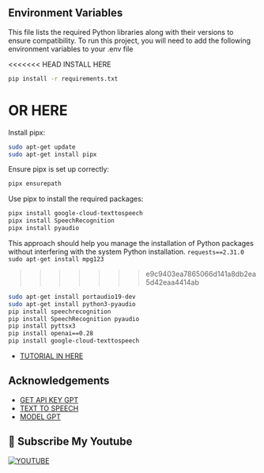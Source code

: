 
## Environment Variables
This file lists the required Python libraries along with their versions to ensure compatibility.
To run this project, you will need to add the following environment variables to your .env file

<<<<<<< HEAD
INSTALL HERE
```bash
pip install -r requirements.txt
```
OR HERE
=======
Install pipx:
```bash
sudo apt-get update
sudo apt-get install pipx
``````
Ensure pipx is set up correctly:
```bash
pipx ensurepath
``````
Use pipx to install the required packages:
```bash
pipx install google-cloud-texttospeech
pipx install SpeechRecognition
pipx install pyaudio
``````
This approach should help you manage the installation of Python packages without interfering with the system Python installation.
`requests==2.31.0`
`sudo apt-get install mpg123`
>>>>>>> e9c9403ea7865066d141a8db2ea5d42eaa4414ab
```bash
sudo apt-get install portaudio19-dev
sudo apt-get install python3-pyaudio
pip install speechrecognition
pip install SpeechRecognition pyaudio
pip install pyttsx3
pip install openai==0.28
pip install google-cloud-texttospeech
``````
 - [TUTORIAL IN HERE ](https://www.youtube.com/watch?v=Sr4QnzyEeJ8)
## Acknowledgements

 - [GET API KEY GPT](https://platform.openai.com/docs/overview)
 - [TEXT TO SPEECH](https://platform.openai.com/docs/guides/text-to-speech)
 - [MODEL GPT](https://platform.openai.com/docs/models)


## 🔗 Subscribe My Youtube
[![YOUTUBE](https://img.shields.io/badge/my_portfolio-000?style=for-the-badge&logo=ko-fi&logoColor=white)](https://www.youtube.com/@CHYAILYA)
